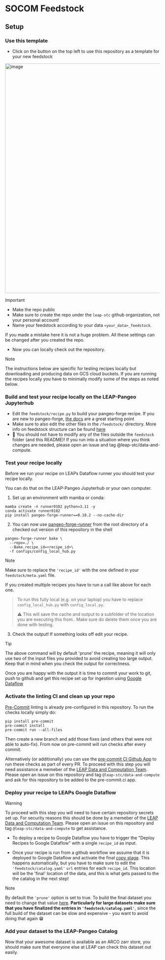 # SOCOM Feedstock

## Setup
### Use this template
- Click on the button on the top left to use this repository as a template for your new feedstock
<img width="749" alt="image" src="https://github.com/leap-stc/proto_feedstock/assets/14314623/c786b2c7-adf1-4d4c-9811-0c7a1aa9228c">

>[!IMPORTANT]
> - Make the repo public
> - Make sure to create the repo under the `leap-stc` github organization, not your personal account!
> - Name your feedstock according to your data  `<your_data>_feedstock`.
>
>  If you made a mistake here it is not a huge problem. All these settings can be changed after you created the repo.

- Now you can locally check out the repository.

> [!NOTE]
> The instructions below are specific for testing recipes locally but downloading and producing data on GCS cloud buckets. If you are running the recipes locally you have to minimally modify some of the steps as noted below.

### Build and test your recipe locally on the LEAP-Pangeo Jupyterhub

- Edit the `feedstock/recipe.py` to build your pangeo-forge recipe. If you are new to pangeo-forge, [the docs](https://pangeo-forge.readthedocs.io/en/latest/composition/index.html#overview) are a great starting point
- Make sure to also edit the other files in the `/feedstock/` directory. More info on feedstock structure can be found [here](https://pangeo-forge.readthedocs.io/en/latest/deployment/feedstocks.html#meta-yaml)
- 🚨 You should not have to modify any of the files outside the `feedstock` folder (and this README)! If you run into a situation where you think changes are needed, please open an issue and tag @leap-stc/data-and-compute.

### Test your recipe locally
Before we run your recipe on LEAPs Dataflow runner you should test your recipe locally.

You can do that on the LEAP-Pangeo Jupyterhub or your own computer.

1. Set up an environment with mamba or conda:
```shell
mamba create -n runner0102 python=3.11 -y
conda activate runner0102
pip install pangeo-forge-runner==0.10.2 --no-cache-dir
```

2. You can now use [pangeo-forge-runner](https://github.com/pangeo-forge/pangeo-forge-runner) from the root directory of a checked out version of this repository in the shell

```shell
pangeo-forge-runner bake \
  --repo=./ \
  --Bake.recipe_id=<recipe_id>\
  -f configs/config_local_hub.py
```
>[!NOTE]
> Make sure to replace the `'recipe_id'` with the one defined in your `feedstock/meta.yaml` file.
>
>If you created multiple recipes you have to run a call like above for each one.

> To run this fully local (e.g. on your laptop) you have to replace `config_local_hub.py` with  `config_local.py`.
>
> ⚠️ This will save the cache and output to a subfolder of the location you are executing this from.. Make sure do delete them once you are done with testing.

3. Check the output! If something looks off edit your recipe.

>[!TIP]
>The above command will by default 'prune' the recipe, meaning it will only use two of the input files you provided to avoid creating too large output.
>Keep that in mind when you check the output for correctness.

Once you are happy with the output it is time to commit your work to git, push to github and get this recipe set up for ingestion using [Google Dataflow](https://cloud.google.com/dataflow?hl=en)

### Activate the linting CI and clean up your repo
[Pre-Commit](https://pre-commit.com) linting is already pre-configured in this repository. To run the checks locally simply do:
```shell
pip install pre-commit
pre-commit install
pre-commit run --all-files
```
Then create a new branch and add those fixes (and others that were not able to auto-fix). From now on pre-commit will run checks after every commit.

Alternatively (or additionally) you can use the  [pre-commit CI Github App](https://results.pre-commit.ci/) to run these checks as part of every PR.
To proceed with this step you will need assistance a memeber of the [LEAP Data and Computation Team](https://leap-stc.github.io/support.html#data-and-computation-team). Please open an issue on this repository and tag `@leap-stc/data-and-compute` and ask for this repository to be added to the pre-commit.ci app.

### Deploy your recipe to LEAPs Google Dataflow

>[!WARNING]
>To proceed with this step you will need to have certain repository secrets set up. For security reasons this should be done by a memeber of the [LEAP Data and Computation Team](https://leap-stc.github.io/support.html#data-and-computation-team). Please open an issue on this repository and tag `@leap-stc/data-and-compute` to get assistance.

- To deploy a recipe to Google Dataflow you have to trigger the "Deploy Recipes to Google Dataflow" with a single `recipe_id` as input.

- Once your recipe is run from a github workflow we assume that it is deployed to Google Dataflow and activate the final [copy stage](https://github.com/leap-stc/LEAP_template_feedstock/blob/55ee23ce0bc90f764d18bc34c58adccb5b38fc89/feedstock/recipe.py#L63). This happens automatically, but you have to make sure to edit the `'feedstock/catalog.yaml'` `url` entries for each `recipe_id`. This location will be the 'final' location of the data, and this is what gets passed to the the catalog in the next step!

>[!NOTE]
>By default the `'prune'` option is set to true. To build the final dataset you need to change that value [here](https://github.com/leap-stc/LEAP_template_feedstock/blob/55ee23ce0bc90f764d18bc34c58adccb5b38fc89/configs/config_dataflow.py#L7). **Particularly for large datasets make sure that you have finalized the entries in `'feedstock/catalog.yaml'`**, since the full build of the dataset can be slow and expensive - you want to avoid doing that again 😁

### Add your dataset to the LEAP-Pangeo Catalog
Now that your awesome dataset is available as an ARCO zarr store, you should make sure that everyone else at LEAP can check this dataset out easily.
